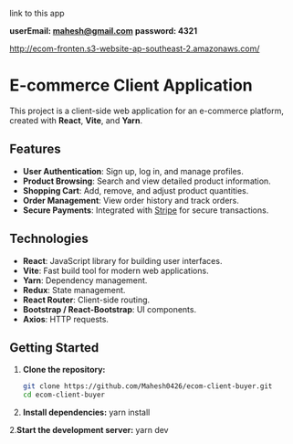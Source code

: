 link to this app 

**userEmail: mahesh@gmail.com**
**password: 4321**

http://ecom-fronten.s3-website-ap-southeast-2.amazonaws.com/

# E-commerce Client Application

This project is a client-side web application for an e-commerce platform, created with **React**, **Vite**, and **Yarn**.

## Features

- **User Authentication**: Sign up, log in, and manage profiles.
- **Product Browsing**: Search and view detailed product information.
- **Shopping Cart**: Add, remove, and adjust product quantities.
- **Order Management**: View order history and track orders.
- **Secure Payments**: Integrated with [Stripe](https://stripe.com/) for secure transactions.

## Technologies

- **React**: JavaScript library for building user interfaces.
- **Vite**: Fast build tool for modern web applications.
- **Yarn**: Dependency management.
- **Redux**: State management.
- **React Router**: Client-side routing.
- **Bootstrap / React-Bootstrap**: UI components.
- **Axios**: HTTP requests.

## Getting Started

1. **Clone the repository:**
   ```bash
   git clone https://github.com/Mahesh0426/ecom-client-buyer.git
   cd ecom-client-buyer

2. **Install dependencies:**
 yarn install 

2.**Start the development server:**
yarn dev
